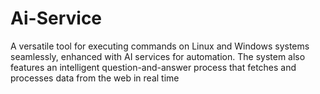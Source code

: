 # Ai-Service
A versatile tool for executing commands on Linux and Windows systems seamlessly, enhanced with AI services for automation. The system also features an intelligent question-and-answer process that fetches and processes data from the web in real time
